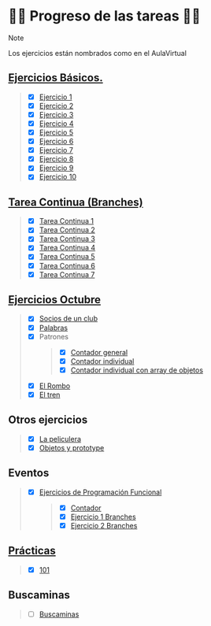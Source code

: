 # :woman_technologist: **Progreso de las tareas** :woman_technologist:

> [!NOTE]
> Los ejercicios están nombrados como en el AulaVirtual

## [**Ejercicios Básicos.**](https://github.com/SanRup/dwec/tree/main/EjerciciosAulaVirtual/EjerciciosBasicos)
> - [x] [Ejercicio 1](https://github.com/SanRup/dwec/blob/main/EjerciciosAulaVirtual/EjerciciosBasicos/ejerciciosBasicos01.html)
> - [x] [Ejercicio 2](https://github.com/SanRup/dwec/blob/main/EjerciciosAulaVirtual/EjerciciosBasicos/ejerciciosBasicos02.html)
> - [x] [Ejercicio 3](https://github.com/SanRup/dwec/blob/main/EjerciciosAulaVirtual/EjerciciosBasicos/ejerciciosBasicos03.html)
> - [x] [Ejercicio 4](https://github.com/SanRup/dwec/blob/main/EjerciciosAulaVirtual/EjerciciosBasicos/ejerciciosBasicos04.html)
> - [x] [Ejercicio 5](https://github.com/SanRup/dwec/blob/main/EjerciciosAulaVirtual/EjerciciosBasicos/ejerciciosBasicos05.html)
> - [x] [Ejercicio 6](https://github.com/SanRup/dwec/blob/main/EjerciciosAulaVirtual/EjerciciosBasicos/ejerciciosBasicos06.html)
> - [x] [Ejercicio 7](https://github.com/SanRup/dwec/blob/main/EjerciciosAulaVirtual/EjerciciosBasicos/ejerciciosBasicos07.html)
> - [x] [Ejercicio 8](https://github.com/SanRup/dwec/blob/main/EjerciciosAulaVirtual/EjerciciosBasicos/ejerciciosBasicos08.html)
> - [x] [Ejercicio 9](https://github.com/SanRup/dwec/blob/main/EjerciciosAulaVirtual/EjerciciosBasicos/ejerciciosBasicos09.html)
> - [x] [Ejercicio 10](https://github.com/SanRup/dwec/blob/main/EjerciciosAulaVirtual/EjerciciosBasicos/ejerciciosBasicos10.html)
     

## [**Tarea Continua** (Branches)](https://github.com/SanRup/dwec/branches/yours)
> - [x] [Tarea Continua 1](https://github.com/SanRup/dwec/tree/tareaContinua1/Pr%C3%A1cticas/TareaContinua)
> - [x] [Tarea Continua 2](https://github.com/SanRup/dwec/tree/tareaContinua2/Pr%C3%A1cticas/TareaContinua)
> - [x] [Tarea Continua 3](https://github.com/SanRup/dwec/tree/tareaContinua3/Pr%C3%A1cticas/TareaContinua)
> - [x] [Tarea Continua 4](https://github.com/SanRup/dwec/tree/tareaContinua4/Pr%C3%A1cticas/TareaContinua)
> - [x] [Tarea Continua 5](https://github.com/SanRup/dwec/tree/tareaContinua5/Pr%C3%A1cticas/TareaContinua)
> - [x] [Tarea Continua 6](https://github.com/SanRup/dwec/tree/tareaContinua6/Pr%C3%A1cticas/TareaContinua)
> - [x] [Tarea Continua 7](https://github.com/SanRup/dwec/tree/tareaContinua7/Pr%C3%A1cticas/TareaContinua)

 
## [**Ejercicios Octubre**](https://github.com/SanRup/dwec/tree/main/EjerciciosAulaVirtual/EjerciciosOctubre)
> - [x] [Socios de un club](https://github.com/SanRup/dwec/blob/main/EjerciciosAulaVirtual/EjerciciosOctubre/Ejercicio4.1ArraysSocios.html)
> - [x] [Palabras](https://github.com/SanRup/dwec/blob/main/EjerciciosAulaVirtual/EjerciciosOctubre/Ejercicio9.1Palabras.html)
> - [x] Patrones
>   > - [x] [Contador general](https://github.com/SanRup/dwec/blob/main/EjerciciosAulaVirtual/EjerciciosOctubre/EjercicioPatrones_01.html)
>   > - [x] [Contador individual](https://github.com/SanRup/dwec/blob/main/EjerciciosAulaVirtual/EjerciciosOctubre/EjercicioPatrones_02contIndividual.html)
>   > - [x] [Contador individual con array de objetos](https://github.com/SanRup/dwec/blob/main/EjerciciosAulaVirtual/EjerciciosOctubre/EjercicioPatrones_03arrayObj.html)
> - [x] [El Rombo](https://github.com/SanRup/dwec/blob/main/EjerciciosAulaVirtual/EjerciciosOctubre/EjercicioRombo.html)
> - [x] [El tren](https://github.com/SanRup/dwec/blob/main/EjerciciosAulaVirtual/EjerciciosOctubre/EjercicioTren.html)

## **Otros ejercicios** 
> - [x] [La peliculera](https://github.com/SanRup/dwec/blob/main/EjerciciosAulaVirtual/LaPeliculera/Ejercicio02Peliculera.html)
> - [x] [Objetos y prototype](https://github.com/SanRup/dwec/blob/main/03_Objetos/04ObjetosCreados/01EjercicioObjetosPrototipo.html)

## **Eventos**
> - [x] [Ejercicios de Programación Funcional](https://github.com/SanRup/dwec/tree/main/03_Objetos/05ObjetosDOM/03ProgramacionFuncional/00EjerciciosDOMBranches)
>   > - [x] [Contador](https://github.com/SanRup/dwec/blob/main/03_Objetos/05ObjetosBOM/03ProgramacionFuncional/00EjerciciosDOMBranches/01EjercicioContador/01contador.html)
>   > - [x] [Ejercicio 1 Branches](https://github.com/SanRup/dwec/blob/main/Pr%C3%A1cticas/201/201.html)
>   > - [x] [Ejercicio 2 Branches](https://github.com/SanRup/dwec/blob/main/Pr%C3%A1cticas/201/201-2.html)

## [**Prácticas**](https://github.com/SanRup/dwec/tree/main/Pr%C3%A1cticas)
> - [x] [101](https://github.com/SanRup/dwec/tree/main/Pr%C3%A1cticas/101)
  
## **Buscaminas**
> - [ ] [Buscaminas](https://github.com/SanRup/dwec/tree/main/Pr%C3%A1cticas/300Buscaminas)


<!---
emotes
https://github.com/ikatyang/emoji-cheat-sheet/blob/master/README.md?plain=1
github markdown
https://docs.github.com/es/get-started/writing-on-github/getting-started-with-writing-and-formatting-on-github/basic-writing-and-formatting-syntax
tablas
https://docs.github.com/es/get-started/writing-on-github/working-with-advanced-formatting/organizing-information-with-tables

Código de notas
> [!NOTE]
> Highlights information that users should take into account, even when skimming.

> [!IMPORTANT]
> Crucial information necessary for users to succeed.

> [!WARNING]
> Critical content demanding immediate user attention due to potential risks.
DETALLES
https://gist.github.com/scmx/eca72d44afee0113ceb0349dd54a84a2
<details open>
<summary>
     
[**Ejercicios Básicos.**](https://github.com/SanRup/dwec/tree/main/EjerciciosAulaVirtual/EjerciciosBasicos)

</summary>

- [x] [Ejercicio 1](https://github.com/SanRup/dwec/blob/main/EjerciciosAulaVirtual/EjerciciosBasicos/ejerciciosBasicos01.html)
- [x] [Ejercicio 2](https://github.com/SanRup/dwec/blob/main/EjerciciosAulaVirtual/EjerciciosBasicos/ejerciciosBasicos02.html)
- [x] [Ejercicio 3](https://github.com/SanRup/dwec/blob/main/EjerciciosAulaVirtual/EjerciciosBasicos/ejerciciosBasicos03.html)
- [x] [Ejercicio 4](https://github.com/SanRup/dwec/blob/main/EjerciciosAulaVirtual/EjerciciosBasicos/ejerciciosBasicos04.html)
- [x] [Ejercicio 5](https://github.com/SanRup/dwec/blob/main/EjerciciosAulaVirtual/EjerciciosBasicos/ejerciciosBasicos05.html)
- [x] [Ejercicio 6](https://github.com/SanRup/dwec/blob/main/EjerciciosAulaVirtual/EjerciciosBasicos/ejerciciosBasicos06.html)
- [x] [Ejercicio 7](https://github.com/SanRup/dwec/blob/main/EjerciciosAulaVirtual/EjerciciosBasicos/ejerciciosBasicos07.html)
- [x] [Ejercicio 8](https://github.com/SanRup/dwec/blob/main/EjerciciosAulaVirtual/EjerciciosBasicos/ejerciciosBasicos08.html)
- [x] [Ejercicio 9](https://github.com/SanRup/dwec/blob/main/EjerciciosAulaVirtual/EjerciciosBasicos/ejerciciosBasicos09.html)
- [x] [Ejercicio 10](https://github.com/SanRup/dwec/blob/main/EjerciciosAulaVirtual/EjerciciosBasicos/ejerciciosBasicos10.html)
     
</details>


TABLA
| [**Ejercicios Básicos.**](https://github.com/SanRup/dwec/tree/main/EjerciciosAulaVirtual/EjerciciosBasicos) | [**Tarea Continua** (Branches)](https://github.com/SanRup/dwec/branches/yours) |
| :---         |     :---      |
| <ul><li> - [x] [Ejercicio 1](https://github.com/SanRup/dwec/blob/main/EjerciciosAulaVirtual/EjerciciosBasicos/ejerciciosBasicos01.html)</li></ul> | <ul><li> - [x] [Tarea Continua 1](https://github.com/SanRup/dwec/tree/tareaContinua1/Pr%C3%A1cticas/TareaContinua)</li></ul> | 
| <ul><li> - [x] [Ejercicio 2](https://github.com/SanRup/dwec/blob/main/EjerciciosAulaVirtual/EjerciciosBasicos/ejerciciosBasicos02.html)</li></ul> | <ul><li> - [x] [Tarea Continua 2](https://github.com/SanRup/dwec/tree/tareaContinua2/Pr%C3%A1cticas/TareaContinua)</li></ul> |
| <ul><li> - [x] [Ejercicio 3](https://github.com/SanRup/dwec/blob/main/EjerciciosAulaVirtual/EjerciciosBasicos/ejerciciosBasicos03.html)</li></ul> | <ul><li> - [x] [Tarea Continua 3](https://github.com/SanRup/dwec/tree/tareaContinua3/Pr%C3%A1cticas/TareaContinua)</li></ul> |
| <ul><li> - [x] [Ejercicio 4](https://github.com/SanRup/dwec/blob/main/EjerciciosAulaVirtual/EjerciciosBasicos/ejerciciosBasicos04.html)</li></ul> | <ul><li> - [x] [Tarea Continua 4](https://github.com/SanRup/dwec/tree/tareaContinua4/Pr%C3%A1cticas/TareaContinua)</li></ul> |
| <ul><li> - [x] [Ejercicio 5](https://github.com/SanRup/dwec/blob/main/EjerciciosAulaVirtual/EjerciciosBasicos/ejerciciosBasicos05.html)</li></ul> | <ul><li> - [x] [Tarea Continua 5](https://github.com/SanRup/dwec/tree/tareaContinua5/Pr%C3%A1cticas/TareaContinua)</li></ul> |
| <ul><li> - [x] [Ejercicio 6](https://github.com/SanRup/dwec/blob/main/EjerciciosAulaVirtual/EjerciciosBasicos/ejerciciosBasicos06.html)</li></ul> | <ul><li> - [x] [Tarea Continua 6](https://github.com/SanRup/dwec/tree/tareaContinua6/Pr%C3%A1cticas/TareaContinua)</li></ul> |
| <ul><li> - [x] [Ejercicio 7](https://github.com/SanRup/dwec/blob/main/EjerciciosAulaVirtual/EjerciciosBasicos/ejerciciosBasicos07.html)</li></ul> | <ul><li> - [x] [Tarea Continua 7](https://github.com/SanRup/dwec/tree/tareaContinua7/Pr%C3%A1cticas/TareaContinua)</li></ul> |
| <ul><li> - [x] [Ejercicio 8](https://github.com/SanRup/dwec/blob/main/EjerciciosAulaVirtual/EjerciciosBasicos/ejerciciosBasicos08.html)</li></ul> | |
| <ul><li> - [x] [Ejercicio 9](https://github.com/SanRup/dwec/blob/main/EjerciciosAulaVirtual/EjerciciosBasicos/ejerciciosBasicos09.html)</li></ul> ||
| <ul><li> - [x] [Ejercicio 9](https://github.com/SanRup/dwec/blob/main/EjerciciosAulaVirtual/EjerciciosBasicos/ejerciciosBasicos09.html)</li></ul> ||
| <ul><li> - [x] [Ejercicio 10](https://github.com/SanRup/dwec/blob/main/EjerciciosAulaVirtual/EjerciciosBasicos/ejerciciosBasicos10.html)</li></ul> ||

--->
